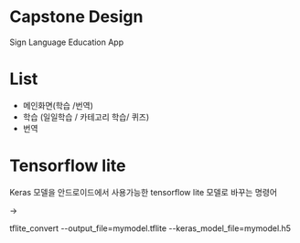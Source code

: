 # Capstone Design

Sign Language Education App

# List

* 메인화면(학습 /번역)
* 학습 (일일학습 / 카테고리 학습/ 퀴즈)
* 번역

# Tensorflow lite

Keras 모델을 안드로이드에서 사용가능한 tensorflow lite 모델로 바꾸는 명령어

->

tflite_convert --output_file=mymodel.tflite --keras_model_file=mymodel.h5
